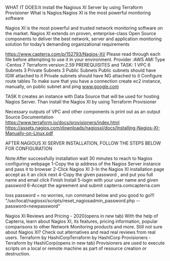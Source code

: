 WHAT IT DOES:It install the Nagious XI Server by using Terraform Provisioner
What is Nagios:Nagios XI is the most powerful monitoring software

Nagios XI is the most powerful and trusted network monitoring software on the market. Nagios XI extends on proven, enterprise-class Open Source components to deliver the best network, server and application monitoring solution for today’s demanding organizational requirements

https://www.capterra.com/p/152793/Nagios-XI/
Please read through each file before attempting to use it in your environment.
Provider :AWS
AMI Type :Centos 7
Terraform version:2.59
PREREQUISITES and  TASK:
1 VPC
 6 Subnets
  3 Private Subnets
  3 Public Subnets
Public subnets should have IGW attached to it
Private subnets should have NG attached to it
Configure route tables
To make sure that you have a connection create ec2 instance, manually, on public subnet and ping www.google.com


TASK
It creates an instance with Data Source that will be used for hosting Nagios Server.
Than install the Nagios XI by using Terraform Provisioner

Necessary outputs of VPC and other components is print out as an output
Source Documentation
https://www.terraform.io/docs/provisioners/index.html
https://assets.nagios.com/downloads/nagiosxi/docs/Installing-Nagios-XI-Manually-on-Linux.pdf

AFTER NAGIOUS XI SERVER INSTALLATION, FOLLOW THE STEPS BELOW  FOR CONFIGURATION

Note:After successfully installation wait 30 minutes to reach to Nagios configuring webpage
1-Copy the ip address of the Nagios Server instance and pass it to browser
2-Click Nagios XI
3-In the Nagios XI installation page accept as it an click next
4-Copy the given password , and put you full name  and email click Finish Install
5-login with your user name and given password
6-Accept the agreement and submit
capterra.comcapterra.com

loss password = no worries, run command below and you good to go!!!
"/usr/local/nagiosxi/scripts/reset_nagiosadmin_password.php --password=newpassword"

Nagios XI Reviews and Pricing - 2020(opens in new tab)
With the help of Capterra, learn about Nagios XI, its features, pricing information, popular comparisons to other Network Monitoring products and more. Still not sure about Nagios XI? Check out alternatives and read real reviews from real users.
Terraform by HashiCorpTerraform by HashiCorp
Provisioners - Terraform by HashiCorp(opens in new tab)
Provisioners are used to execute scripts on a local or remote machine as part of resource creation or destruction.
